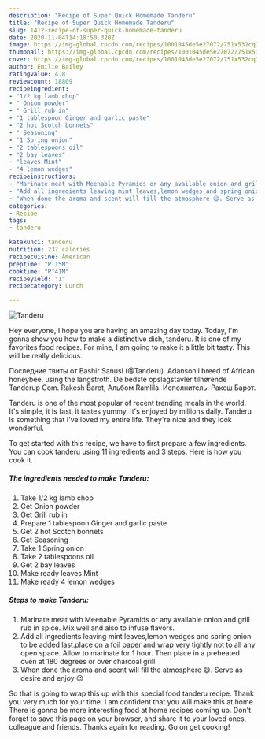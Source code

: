 ```yaml
---
description: "Recipe of Super Quick Homemade Tanderu"
title: "Recipe of Super Quick Homemade Tanderu"
slug: 1412-recipe-of-super-quick-homemade-tanderu
date: 2020-11-04T14:18:50.320Z
image: https://img-global.cpcdn.com/recipes/1001045de5e27072/751x532cq70/tanderu-recipe-main-photo.jpg
thumbnail: https://img-global.cpcdn.com/recipes/1001045de5e27072/751x532cq70/tanderu-recipe-main-photo.jpg
cover: https://img-global.cpcdn.com/recipes/1001045de5e27072/751x532cq70/tanderu-recipe-main-photo.jpg
author: Emilie Bailey
ratingvalue: 4.8
reviewcount: 18809
recipeingredient:
- "1/2 kg lamb chop"
- " Onion powder"
- " Grill rub in"
- "1 tablespoon Ginger and garlic paste"
- "2 hot Scotch bonnets"
- " Seasoning"
- "1 Spring onion"
- "2 tablespoons oil"
- "2 bay leaves"
- "leaves Mint"
- "4 lemon wedges"
recipeinstructions:
- "Marinate meat with Meenable Pyramids or any available onion and grill rub in spice. Mix well and also to infuse flavors."
- "Add all ingredients leaving mint leaves,lemon wedges and spring onion to be added last.place on a foil paper and wrap very tightly not to all any open space. Allow to marinate for 1 hour. Then place in a preheated oven at 180 degrees or over charcoal grill."
- "When done the aroma and scent will fill the atmosphere 😄. Serve as desire and enjoy 😉"
categories:
- Recipe
tags:
- tanderu

katakunci: tanderu 
nutrition: 237 calories
recipecuisine: American
preptime: "PT15M"
cooktime: "PT41M"
recipeyield: "1"
recipecategory: Lunch

---
```



![Tanderu](https://img-global.cpcdn.com/recipes/1001045de5e27072/751x532cq70/tanderu-recipe-main-photo.jpg)

Hey everyone, I hope you are having an amazing day today. Today, I'm gonna show you how to make a distinctive dish, tanderu. It is one of my favorites food recipes. For mine, I am going to make it a little bit tasty. This will be really delicious.

Последние твиты от Bashir Sanusi (@Tanderu). Adansonii breed of African honeybee, using the langstroth. De bedste opslagstavler tilhørende Tanderup Com. Rakesh Barot, Альбом Ramlila. Исполнитель: Ракеш Барот.

Tanderu is one of the most popular of recent trending meals in the world. It's simple, it is fast, it tastes yummy. It's enjoyed by millions daily. Tanderu is something that I've loved my entire life. They're nice and they look wonderful.


To get started with this recipe, we have to first prepare a few ingredients. You can cook tanderu using 11 ingredients and 3 steps. Here is how you cook it.

<!--inarticleads1-->

##### The ingredients needed to make Tanderu:

1. Take 1/2 kg lamb chop
1. Get  Onion powder
1. Get  Grill rub in
1. Prepare 1 tablespoon Ginger and garlic paste
1. Get 2 hot Scotch bonnets
1. Get  Seasoning
1. Take 1 Spring onion
1. Take 2 tablespoons oil
1. Get 2 bay leaves
1. Make ready leaves Mint
1. Make ready 4 lemon wedges




<!--inarticleads2-->

##### Steps to make Tanderu:

1. Marinate meat with Meenable Pyramids or any available onion and grill rub in spice. Mix well and also to infuse flavors.
1. Add all ingredients leaving mint leaves,lemon wedges and spring onion to be added last.place on a foil paper and wrap very tightly not to all any open space. Allow to marinate for 1 hour. Then place in a preheated oven at 180 degrees or over charcoal grill.
1. When done the aroma and scent will fill the atmosphere 😄. Serve as desire and enjoy 😉




So that is going to wrap this up with this special food tanderu recipe. Thank you very much for your time. I am confident that you will make this at home. There is gonna be more interesting food at home recipes coming up. Don't forget to save this page on your browser, and share it to your loved ones, colleague and friends. Thanks again for reading. Go on get cooking!
